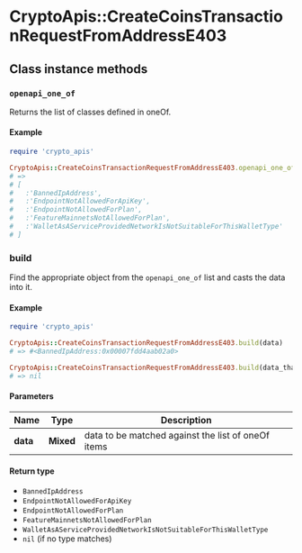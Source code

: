 # CryptoApis::CreateCoinsTransactionRequestFromAddressE403

## Class instance methods

### `openapi_one_of`

Returns the list of classes defined in oneOf.

#### Example

```ruby
require 'crypto_apis'

CryptoApis::CreateCoinsTransactionRequestFromAddressE403.openapi_one_of
# =>
# [
#   :'BannedIpAddress',
#   :'EndpointNotAllowedForApiKey',
#   :'EndpointNotAllowedForPlan',
#   :'FeatureMainnetsNotAllowedForPlan',
#   :'WalletAsAServiceProvidedNetworkIsNotSuitableForThisWalletType'
# ]
```

### build

Find the appropriate object from the `openapi_one_of` list and casts the data into it.

#### Example

```ruby
require 'crypto_apis'

CryptoApis::CreateCoinsTransactionRequestFromAddressE403.build(data)
# => #<BannedIpAddress:0x00007fdd4aab02a0>

CryptoApis::CreateCoinsTransactionRequestFromAddressE403.build(data_that_doesnt_match)
# => nil
```

#### Parameters

| Name | Type | Description |
| ---- | ---- | ----------- |
| **data** | **Mixed** | data to be matched against the list of oneOf items |

#### Return type

- `BannedIpAddress`
- `EndpointNotAllowedForApiKey`
- `EndpointNotAllowedForPlan`
- `FeatureMainnetsNotAllowedForPlan`
- `WalletAsAServiceProvidedNetworkIsNotSuitableForThisWalletType`
- `nil` (if no type matches)

